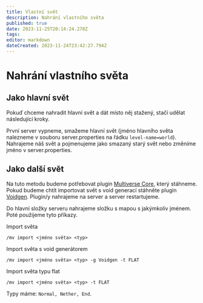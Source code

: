 ```yaml
---
title: Vlastní svět
description: Nahrání vlastního světa
published: true
date: 2023-11-25T20:14:24.278Z
tags: 
editor: markdown
dateCreated: 2023-11-24T23:42:27.794Z
---
```


# Nahrání vlastního světa

## Jako hlavní svět
Pokuď chceme nahradit hlavní svět a dát místo něj stažený, stačí udělat následující kroky.

První server vypneme, smažeme hlavní svět (jméno hlavního světa nalezneme v souboru server.properties na řádku `level-name=world`). Nahrajeme náš svět a pojmenujeme jako smazaný starý svět nebo změníme jméno v server.properties.

## Jako další svět
Na tuto metodu budeme potřebovat plugin [Multiverse Core](https://www.spigotmc.org/resources/multiverse-core.390/), který stáhneme. Pokud budeme chtít importovat svět s void generací stáhněte plugin [Voidgen](https://www.spigotmc.org/resources/voidgen.25391/). Plugin/y nahrajeme na server a server restartujeme.

Do hlavní složky serveru nahrajeme složku s mapou s jakýmkoliv jménem. Poté použijeme tyto příkazy.

Import světa
```
/mv import <jméno světa> <typ>
```
Import světa s void generátorem
```
/mv import <jméno světa> <typ> -g Voidgen -t FLAT
```
Import světa typu flat
```
/mv import <jméno světa> <typ> -t FLAT
```
Typy máme: `Normal, Nether, End`.

